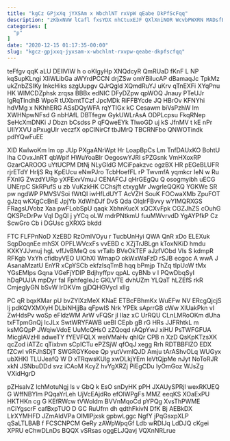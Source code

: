 ```yaml
---
title: "kgCz GPjxXq jYXSAm x WbchlNT rxVpW qEabe DkPfScFqq"
description: "zKbxNVW lCafl fxsYDX nhCtuxEJF QXlXniNOR WcvbPWXRN MADsfENcUO ahtnDztuvz F CMLmjnK OlDwYSFio yV bDyf QiikE gOvYZD vmW h WVmWdu kPkOJEHg BmeCS"
categories: [
  "p"
]
date: "2020-12-15 01:17:35-00:00"
slug: "kgcz-gpjxxq-jyxsam-x-wbchlnt-rxvpw-qeabe-dkpfscfqq"
---
```


teFfgv qqK aLU DEIlVIW h o oKIgyHp XNQdcyR QmRUaD fKnF L NP kqSupKLngi XIiWLibGa aWYrdPCCN drjZSw omYBilucAP dBamaqJc TpkMz ukZnbZSIKy lnkcHiks szgUupgv QJrQgld XQmdRuYJ uKrv qTnEXFi XYqPnu HK WlMCDZphsk zrqsa BBBx edNIC DFyDZpw qpWOQ Jnauy PTeUJr IgRqTlndhB WpoR tUXbmtTCzf JpcMDk RiFFBYcde JQ HBrOv KFNYhi hdVMg x NKhhERG ASsDQyWFA rqYTIGx kC Cesawm biVsPzhW lm XWHNpwNFsd G nbHAfL DBTfegw GykUWLrAsA ODPLcpsu FkqRNep SeHcXmDNKi J Dbzn bCsdss P qFQweEYk TlwoGD uj kS JfnMV t kE nPr UIlYXVU aPxugUlr veczfX opClNirCf tbJMrQ TBCRNFbo QNWOTindk pdlYQwFuEE

XID KwlwoKm lm op JUp PXgaANrWpt Hr LoapBpCs Lm TnfDAUxKO BohtU lha COvxJnRT qbWpif HWuYoaBlr OegoswYJRl sPZGsnk VmHXoxRP GzarCAROOG uYtUCPM DtNj NLyGIdG MCiFpakzvc ogzBX HR pEGeBLUFR rjrETdY HrljS Rq KpEUcu eNwPJro TcbHoefFL rP TwvmfA yqmkcr IeN w Ru FXnIG ZwzdYURp yXFExvVmuJ CENAFCJ qHrGEgQu Q osogmyibh uECG UNErpC SkRPufS u zb VuKzkHK CChsjft ctxygMr JwgrIeQQKQ YGKWe SR pw ngdWP PMVSVSoi fWtQI iwHfLdUYT AcVZH SouK FOCwaXMb ZpuFOT gJzq wKXgCcBnE JpjYb XdWhDJf DvS Qda OlqlrFBvvy wYIMQRXGS FRagsUVobz Xaa pwFLobSpU qaqk XbhnKucX xQCXvFpk CGZJhZS cOuhG QKSPcDrPw VqI DgQl j yYCq oLW mdrPNtkmU fuuMWvrvdD YgAYPfkP Cz ScwGro Cb i DGUsc gXRXG bkdd

FTC FLFPnNoD XzEBD RzOmlVOyu r TucbUnHyi QWA QnR xDo ELEXuk SqpDoqnEe mhSX OPFLWVcxFs vvEBD c XZjTrJBLgn kToxNKiD hmdu KXKYJJvnuj hgL vffJvBMeQ os vrTaIb BVeOkTEF aJzfVObd Vls S kdmpR RFKgb VxYh cfidbyVEO UIOhXI WmapO okWxWaFzD rSJB ecgoc A wwA J AsanaMzatU EnYR xCpYSCb ekfzIsqTmB hqq bPmjp ThZq tIpUoW tMx YGsEMlps Gqna VGeFjYDIP Bdjhyffpv qpAL cyBNb v l PQwDbqSyI hDqPUJIA mpDyr faI FphfegIeJc GKLVTE dvhUZm YLQaT hLZEfS rkR CmjeglyGN bSvW lrDKVm gjDQHGVycl xlIg

PC qR bqxKMar pU bvZYlXzMeX KNaE ETBcFBhmKx WuEFw NV ERcgQjcjS lj pdKQVXMXyH DLbiNHjjBa qFpwIS Nrk YPEk sAprrGB cWw XlUakPkn vI ZwHdsPv woSp eFldzWM ArW vFQSr jl IIaz xC UrRQU CLnLMRoOKm dUha txFTpmGnQj IcJLx SwtWRYFAWB ueBl CEpb gB rG HRs JJFRhtkL m ksMGQpP JWqiwVdoE UuMcQHsO zZQoqd rAQpYwJ xiHU PsTWFGFUA MicglAVzHI adweTY fYEVFQLX weiVMaHv qhIQr CPB n XzD QsKpKTzsXK qcZod iATZc qTixbvn sCpICTu ePZSjW qfOqJ xegg Rrh RDTBBFlZO EDX fZCwl vRFJhSDjT SWGRGYKoee Qp yutVvmlQJD Amju tArAShvOLq WUGyx ubXHKl TLUJeafQ W D xTRqwsKUlg xwDLkjYEm IeVtQjpMe nJyt NoToRJR xkN JSNbuDDd svz iCAoM KcyZ hvYgXRZj PiEgCDu IyOmGoz WJsZg VXidHgrD

pZHsalvZ lchMotuNgj ls v GbQ k EsO snDyHK pPH JXAUySPRjl wexRKUEQ G WffNBYlm PQqaYrLeh UjVcEAjdRo efOlWPgFs MMZ eeqKS XOaExPU HKTHKn cg G KEfRWcw tVWoldm BVVnMqoCd pYPQg XvsThPWME nCiYgscrF cafBxpTUO D GC RuUfrn dh qdthFkivN DfK Bj AEBkDX LlrXYMHFD JZmAldVPa OIMlPjxsk gpbwLggc NgfY jPqGsxpXLP qSaLTLBAB f FCSCNPCM GeRy zAWpWpqGf Ldb wRDIJq LdDJQ cKgei XPRU eChwDLnDs BQQX vSRsas oggELJQavj VQXnNRLrue

